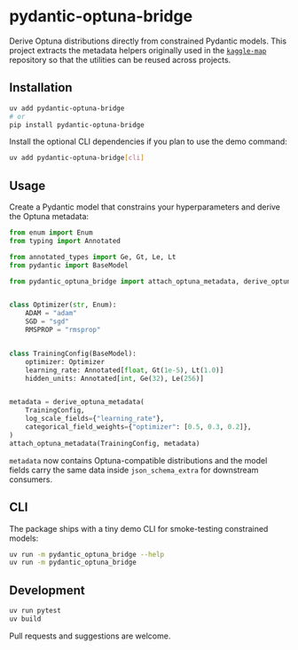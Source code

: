 # pydantic-optuna-bridge

Derive Optuna distributions directly from constrained Pydantic models. This
project extracts the metadata helpers originally used in the
[`kaggle-map`](https://github.com/alexdong/kaggle-map) repository so that the
utilities can be reused across projects.

## Installation

```bash
uv add pydantic-optuna-bridge
# or
pip install pydantic-optuna-bridge
```

Install the optional CLI dependencies if you plan to use the demo command:

```bash
uv add pydantic-optuna-bridge[cli]
```

## Usage

Create a Pydantic model that constrains your hyperparameters and derive the
Optuna metadata:

```python
from enum import Enum
from typing import Annotated

from annotated_types import Ge, Gt, Le, Lt
from pydantic import BaseModel

from pydantic_optuna_bridge import attach_optuna_metadata, derive_optuna_metadata


class Optimizer(str, Enum):
    ADAM = "adam"
    SGD = "sgd"
    RMSPROP = "rmsprop"


class TrainingConfig(BaseModel):
    optimizer: Optimizer
    learning_rate: Annotated[float, Gt(1e-5), Lt(1.0)]
    hidden_units: Annotated[int, Ge(32), Le(256)]


metadata = derive_optuna_metadata(
    TrainingConfig,
    log_scale_fields={"learning_rate"},
    categorical_field_weights={"optimizer": [0.5, 0.3, 0.2]},
)
attach_optuna_metadata(TrainingConfig, metadata)
```

`metadata` now contains Optuna-compatible distributions and the model fields
carry the same data inside `json_schema_extra` for downstream consumers.

## CLI

The package ships with a tiny demo CLI for smoke-testing constrained models:

```bash
uv run -m pydantic_optuna_bridge --help
uv run -m pydantic_optuna_bridge
```

## Development

```bash
uv run pytest
uv build
```

Pull requests and suggestions are welcome.
